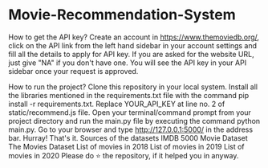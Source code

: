 # Movie-Recommendation-System

How to get the API key?
Create an account in https://www.themoviedb.org/, click on the API link from the left hand sidebar in your account settings and fill all the details to apply for API key. If you are asked for the website URL, just give "NA" if you don't have one. You will see the API key in your API sidebar once your request is approved.

How to run the project?
Clone this repository in your local system.
Install all the libraries mentioned in the requirements.txt file with the command pip install -r requirements.txt.
Replace YOUR_API_KEY at line no. 2 of static/recommend.js file.
Open your terminal/command prompt from your project directory and run the main.py file by executing the command python main.py.
Go to your browser and type http://127.0.0.1:5000/ in the address bar.
Hurray! That's it.
Sources of the datasets
IMDB 5000 Movie Dataset
The Movies Dataset
List of movies in 2018
List of movies in 2019
List of movies in 2020
Please do ⭐ the repository, if it helped you in anyway.

